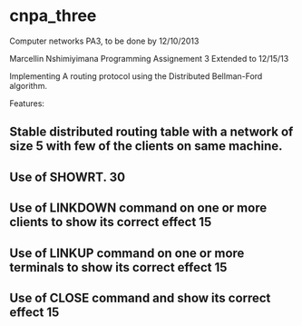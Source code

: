 cnpa_three
==========

Computer networks PA3, to be done by 12/10/2013

Marcellin Nshimiyimana
Programming Assignement 3
Extended to 12/15/13

Implementing A routing protocol using the Distributed Bellman-Ford algorithm.

Features:

Stable distributed routing table with a network of size 5 with few of the clients on same machine. 
  -
Use of SHOWRT. 30
  -
Use of LINKDOWN command on one or more clients to show its correct effect 15
  -
Use of LINKUP command on one or more terminals to show its correct effect 15
  -
Use of CLOSE command and show its correct effect 15
  -
